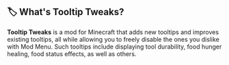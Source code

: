 ## 🏷️ What's **Tooltip Tweaks?**

**Tooltip Tweaks** is a mod for Minecraft that adds new tooltips and improves existing tooltips, all while allowing you to freely disable the ones you dislike with Mod Menu. Such tooltips include displaying tool durability, food hunger healing, food status effects, as well as others.